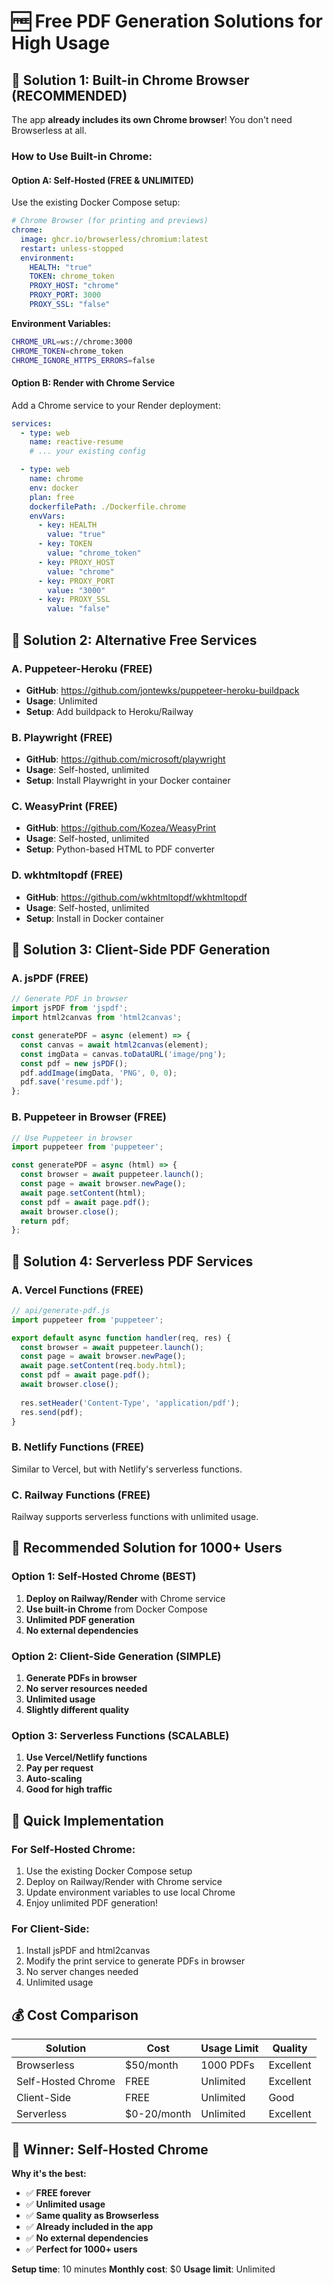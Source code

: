 # 🆓 Free PDF Generation Solutions for High Usage

## 🎯 **Solution 1: Built-in Chrome Browser (RECOMMENDED)**

The app **already includes its own Chrome browser**! You don't need Browserless at all.

### **How to Use Built-in Chrome:**

#### **Option A: Self-Hosted (FREE & UNLIMITED)**
Use the existing Docker Compose setup:

```yaml
# Chrome Browser (for printing and previews)
chrome:
  image: ghcr.io/browserless/chromium:latest
  restart: unless-stopped
  environment:
    HEALTH: "true"
    TOKEN: chrome_token
    PROXY_HOST: "chrome"
    PROXY_PORT: 3000
    PROXY_SSL: "false"
```

**Environment Variables:**
```bash
CHROME_URL=ws://chrome:3000
CHROME_TOKEN=chrome_token
CHROME_IGNORE_HTTPS_ERRORS=false
```

#### **Option B: Render with Chrome Service**
Add a Chrome service to your Render deployment:

```yaml
services:
  - type: web
    name: reactive-resume
    # ... your existing config

  - type: web
    name: chrome
    env: docker
    plan: free
    dockerfilePath: ./Dockerfile.chrome
    envVars:
      - key: HEALTH
        value: "true"
      - key: TOKEN
        value: "chrome_token"
      - key: PROXY_HOST
        value: "chrome"
      - key: PROXY_PORT
        value: "3000"
      - key: PROXY_SSL
        value: "false"
```

## 🎯 **Solution 2: Alternative Free Services**

### **A. Puppeteer-Heroku (FREE)**
- **GitHub**: https://github.com/jontewks/puppeteer-heroku-buildpack
- **Usage**: Unlimited
- **Setup**: Add buildpack to Heroku/Railway

### **B. Playwright (FREE)**
- **GitHub**: https://github.com/microsoft/playwright
- **Usage**: Self-hosted, unlimited
- **Setup**: Install Playwright in your Docker container

### **C. WeasyPrint (FREE)**
- **GitHub**: https://github.com/Kozea/WeasyPrint
- **Usage**: Self-hosted, unlimited
- **Setup**: Python-based HTML to PDF converter

### **D. wkhtmltopdf (FREE)**
- **GitHub**: https://github.com/wkhtmltopdf/wkhtmltopdf
- **Usage**: Self-hosted, unlimited
- **Setup**: Install in Docker container

## 🎯 **Solution 3: Client-Side PDF Generation**

### **A. jsPDF (FREE)**
```javascript
// Generate PDF in browser
import jsPDF from 'jspdf';
import html2canvas from 'html2canvas';

const generatePDF = async (element) => {
  const canvas = await html2canvas(element);
  const imgData = canvas.toDataURL('image/png');
  const pdf = new jsPDF();
  pdf.addImage(imgData, 'PNG', 0, 0);
  pdf.save('resume.pdf');
};
```

### **B. Puppeteer in Browser (FREE)**
```javascript
// Use Puppeteer in browser
import puppeteer from 'puppeteer';

const generatePDF = async (html) => {
  const browser = await puppeteer.launch();
  const page = await browser.newPage();
  await page.setContent(html);
  const pdf = await page.pdf();
  await browser.close();
  return pdf;
};
```

## 🎯 **Solution 4: Serverless PDF Services**

### **A. Vercel Functions (FREE)**
```javascript
// api/generate-pdf.js
import puppeteer from 'puppeteer';

export default async function handler(req, res) {
  const browser = await puppeteer.launch();
  const page = await browser.newPage();
  await page.setContent(req.body.html);
  const pdf = await page.pdf();
  await browser.close();
  
  res.setHeader('Content-Type', 'application/pdf');
  res.send(pdf);
}
```

### **B. Netlify Functions (FREE)**
Similar to Vercel, but with Netlify's serverless functions.

### **C. Railway Functions (FREE)**
Railway supports serverless functions with unlimited usage.

## 🎯 **Recommended Solution for 1000+ Users**

### **Option 1: Self-Hosted Chrome (BEST)**
1. **Deploy on Railway/Render** with Chrome service
2. **Use built-in Chrome** from Docker Compose
3. **Unlimited PDF generation**
4. **No external dependencies**

### **Option 2: Client-Side Generation (SIMPLE)**
1. **Generate PDFs in browser**
2. **No server resources needed**
3. **Unlimited usage**
4. **Slightly different quality**

### **Option 3: Serverless Functions (SCALABLE)**
1. **Use Vercel/Netlify functions**
2. **Pay per request**
3. **Auto-scaling**
4. **Good for high traffic**

## 🚀 **Quick Implementation**

### **For Self-Hosted Chrome:**
1. Use the existing Docker Compose setup
2. Deploy on Railway/Render with Chrome service
3. Update environment variables to use local Chrome
4. Enjoy unlimited PDF generation!

### **For Client-Side:**
1. Install jsPDF and html2canvas
2. Modify the print service to generate PDFs in browser
3. No server changes needed
4. Unlimited usage

## 💰 **Cost Comparison**

| Solution | Cost | Usage Limit | Quality |
|----------|------|-------------|---------|
| Browserless | $50/month | 1000 PDFs | Excellent |
| Self-Hosted Chrome | FREE | Unlimited | Excellent |
| Client-Side | FREE | Unlimited | Good |
| Serverless | $0-20/month | Unlimited | Excellent |

## 🎉 **Winner: Self-Hosted Chrome**

**Why it's the best:**
- ✅ **FREE forever**
- ✅ **Unlimited usage**
- ✅ **Same quality as Browserless**
- ✅ **Already included in the app**
- ✅ **No external dependencies**
- ✅ **Perfect for 1000+ users**

**Setup time**: 10 minutes
**Monthly cost**: $0
**Usage limit**: Unlimited
